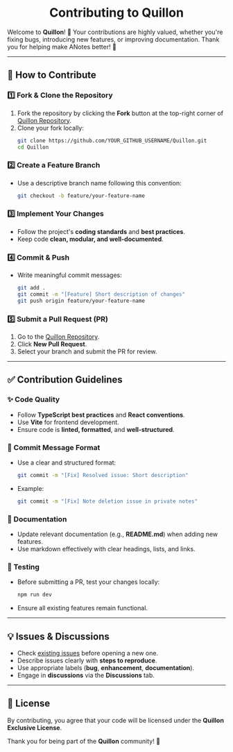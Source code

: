 <h1 align="center">Contributing to Quillon</h1>

Welcome to **Quillon**! 🎉 Your contributions are highly valued, whether you're fixing bugs, introducing new features, or improving documentation. Thank you for helping make ANotes better! 🚀

---

## 📌 How to Contribute

### 1️⃣ Fork & Clone the Repository
1. Fork the repository by clicking the **Fork** button at the top-right corner of [Quillon Repository](https://github.com/alexcj831/Quillon).
2. Clone your fork locally:
   ```bash
   git clone https://github.com/YOUR_GITHUB_USERNAME/Quillon.git
   cd Quillon
   ```

### 2️⃣ Create a Feature Branch
- Use a descriptive branch name following this convention:
  ```bash
  git checkout -b feature/your-feature-name
  ```

### 3️⃣ Implement Your Changes
- Follow the project's **coding standards** and **best practices**.
- Keep code **clean, modular, and well-documented**.

### 4️⃣ Commit & Push
- Write meaningful commit messages:
  ```bash
  git add .
  git commit -m "[Feature] Short description of changes"
  git push origin feature/your-feature-name
  ```

### 5️⃣ Submit a Pull Request (PR)
1. Go to the [Quillon Repository](https://github.com/alexcj831/Quillon).
2. Click **New Pull Request**.
3. Select your branch and submit the PR for review.

---

## ✅ Contribution Guidelines

### ✨ Code Quality
- Follow **TypeScript best practices** and **React conventions**.
- Use **Vite** for frontend development.
- Ensure code is **linted, formatted**, and **well-structured**.

### 📝 Commit Message Format
- Use a clear and structured format:
  ```bash
  git commit -m "[Fix] Resolved issue: Short description"
  ```
- Example:
  ```bash
  git commit -m "[Fix] Note deletion issue in private notes"
  ```

### 📖 Documentation
- Update relevant documentation (e.g., **README.md**) when adding new features.
- Use markdown effectively with clear headings, lists, and links.

### 🧪 Testing
- Before submitting a PR, test your changes locally:
  ```bash
  npm run dev
  ```
- Ensure all existing features remain functional.

---

## 💡 Issues & Discussions

- Check [existing issues](https://github.com/alexcj831/Quillon/issues) before opening a new one.
- Describe issues clearly with **steps to reproduce**.
- Use appropriate labels (**bug**, **enhancement**, **documentation**).
- Engage in **discussions** via the **Discussions** tab.

---

## 📜 License
By contributing, you agree that your code will be licensed under the **Quillon Exclusive License**.

Thank you for being part of the **Quillon** community! 💜
